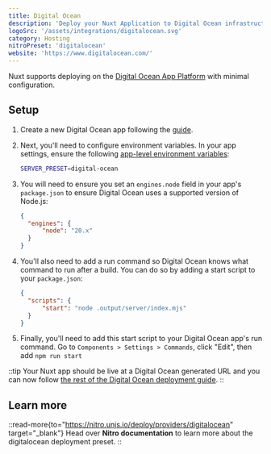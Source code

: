 ```yaml
---
title: Digital Ocean
description: 'Deploy your Nuxt Application to Digital Ocean infrastructure.'
logoSrc: '/assets/integrations/digitalocean.svg'
category: Hosting
nitroPreset: 'digitalocean'
website: 'https://www.digitalocean.com/'
---
```


Nuxt supports deploying on the [Digital Ocean App Platform](https://docs.digitalocean.com/products/app-platform/) with minimal configuration.

## Setup

1. Create a new Digital Ocean app following the [guide](https://docs.digitalocean.com/products/app-platform/how-to/create-apps/).

2. Next, you'll need to configure environment variables. In your app settings, ensure the following [app-level environment variables](https://docs.digitalocean.com/products/app-platform/how-to/use-environment-variables/):

    ```bash
    SERVER_PRESET=digital-ocean
    ```

3. You will need to ensure you set an `engines.node` field in your app's `package.json` to ensure Digital Ocean uses a supported version of Node.js:

    ```json [package.json]
    {
      "engines": {
          "node": "20.x"
      }
    }
    ```

4. You'll also need to add a run command so Digital Ocean knows what command to run after a build. You can do so by adding a start script to your `package.json`:

    ```json [package.json]
    {
      "scripts": {
          "start": "node .output/server/index.mjs"
      }
    }
    ```

5. Finally, you'll need to add this start script to your Digital Ocean app's run command. Go to `Components > Settings > Commands`, click "Edit", then add `npm run start`

::tip
Your Nuxt app should be live at a Digital Ocean generated URL and you can now follow [the rest of the Digital Ocean deployment guide](https://docs.digitalocean.com/products/app-platform/how-to/manage-deployments/).
::

## Learn more

::read-more{to="https://nitro.unjs.io/deploy/providers/digitalocean" target="_blank"}
Head over **Nitro documentation** to learn more about the digitalocean deployment preset.
::
